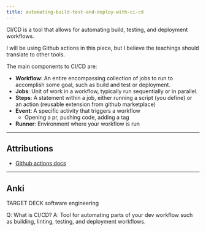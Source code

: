 ```yaml
---
title: automating-build-test-and-deploy-with-ci-cd
---
```

CI/CD is a tool that allows for automating build, testing, and deployment workflows.

I will be using Github actions in this piece, but I believe the teachings should translate to other tools.

The main components to CI/CD are:
- **Workflow**: An entire encompassing collection of jobs to run to accomplish some goal, such as build and test or deployment.
- **Jobs**: Unit of work in a workflow, typically run sequentially or in parallel.
- **Steps**: A statement within a job, either running a script (you define) or an action (reusable extension from github marketplace)
- **Event**: A specific activity that triggers a workflow
	- Opening a pr, pushing code, adding a tag
- **Runner**: Environment where your workflow is run

---
## Attributions
- [Github actions docs](https://docs.github.com/en/actions/learn-github-actions/understanding-github-actions)

----
## Anki

TARGET DECK
software engineering

Q: What is CI/CD?
A: Tool for automating parts of your dev workflow such as building, linting, testing, and deployment workflows. 
<!--ID: 1702243470278-->
